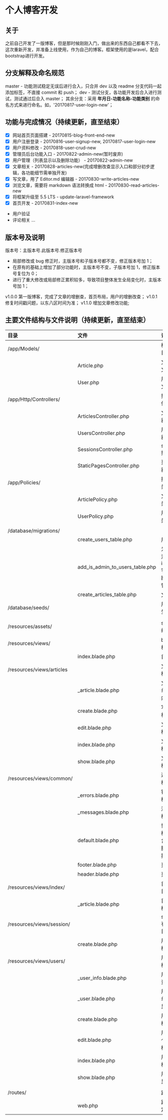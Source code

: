 # 个人博客开发

## 关于
之前自己开发了一版博客，但是那时候刚刚入门，做出来的东西自己都看不下去，这次重新开发，并准备上线使用，作为自己的博客。框架使用的是laravel，配合bootstrap进行开发。

## 分支解释及命名规范
master - 功能测试稳定无误后进行合入，只合并 dev 以及 readme 分支代码一起添加标签，不直接 commit 和 push；
dev - 测试分支，各功能开发后合入进行测试，测试通过后合入 master；
其余分支：采用 **年月日-功能名称-功能类别** 的命名方式来进行命名。如，'20170817-user-login-new'；

## 功能与完成情况（持续更新，直至结束）
- [x] 网站首页页面搭建 - 20170815-blog-front-end-new
- [x] 用户注册登录 - 20170816-user-signup-new, 20170817-user-login-new
- [x] 用户资料修改 - 20170818-user-crud-new
- [x] 管理员后台功能入口 - 20170822-admin-new(暂时废弃)
- [x] 用户管理（列表显示以及删除功能） - 20170822-admin-new
- [x] 文章相关 - 20170828-articles-new(完成增删改查显示入口和部分初步逻辑，各功能细节需单独开发)
- [x] 写文章，用了 Editor.md 编辑器 - 20170830-write-articles-new
- [x] 浏览文章，需要将 markdown 语法转换成 html - 20170830-read-articles-new
- [x] 将框架升级至 5.5 LTS - update-laravel-framework
- [x] 首页开发 - 20170831-index-new
- 用户验证
- 评论相关
...

## 版本号及说明
版本号：主版本号.此版本号.修正版本号
* 局部修改或 bug 修正时，主版本号和子版本号都不变，修正版本号加 1；
* 在原有的基础上增加了部分功能时，主版本号不变，子版本号加 1，修正版本号复位为 0；
* 进行了重大修改或局部修正累积较多，导致项目整体发生全局变化时，主版本号加 1；

v1.0.0 第一版博客，完成了文章的增删查，首页布局，用户的增删改查；
v1.0.1 修复时间戳问题，以东八区时间为准；
v1.1.0 增加文章修改功能;


## 主要文件结构与文件说明（持续更新，直至结束）
|目录|文件|说明|
|:--|:--|:--|
|/app/Models/||模型文件目录|
||Article.php|文章模型文件|
||User.php|用户模型文件|
|/app/Http/Controllers/||控制器文件目录|
||ArticlesController.php|文章控制器
||UsersController.php|用户控制器|
||SessionsController.php|session控制器|
||StaticPagesController.php|页面控制器|
|/app/Policies/||授权策略类|
||ArticlePolicy.php|文章授权类|
||UserPolicy.php|用户授权类|
||||
|/database/migrations/|||
||create_users_table.php|用户表|
||add_is_admin_to_users_table.php|为用户表添加 is_admin 字段，判断是否为管理员|
||create_articles_table.php|文章表|
|/database/seeds/||用于测试生成数据|
||||
|/resources/assets/||sass、js编写目录|
|/resources/views/||blade模板目录|
||index.blade.php|首页模板|
|/resources/views/articles||文章相关模板目录|
||_article.blade.php|文章列表单个列表内容模板|
||create.blade.php|写文章模板|
||edit.blade.php|文章编辑模板|
||index.blade.php|文章列表模板|
||show.blade.php|文章正文模板|
|/resources/views/common/||通用模板模板目录|
||_errors.blade.php|错误提示模板|
||_messages.blade.php|消息提示模板|
||default.blade.php|博客默认模板，包含页眉页脚，以及提示模板|
||footer.blade.php|页脚模板|
||header.blade.php|页眉模板|
|/resources/views/index/||首页模板目录
||_article.blade.php|首页文章模板|
|/resources/views/session/||session有关模板目录|
||create.blade.php|用户登录模板|
|/resources/views/users/||用户相关模板目录|
||_user_info.blade.php|用户个人资料模板|
||_user.blade.php|用户列表单个用户显示模板
||create.blade.php|用户注册模板|
||edit.blade.php|用户编辑个人资料模板|
||index.blade.php|用户列表模板|
||show.blade.php|用户资料显示模板|
||||
|/routes/||路由目录|
||web.php|路由跳转定义文件|
